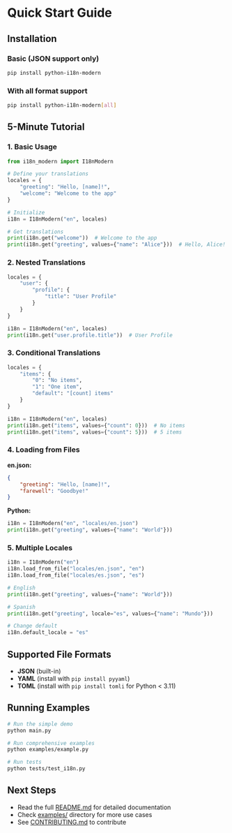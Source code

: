 # Quick Start Guide

## Installation

### Basic (JSON support only)
```bash
pip install python-i18n-modern
```

### With all format support
```bash
pip install python-i18n-modern[all]
```

## 5-Minute Tutorial

### 1. Basic Usage

```python
from i18n_modern import I18nModern

# Define your translations
locales = {
    "greeting": "Hello, [name]!",
    "welcome": "Welcome to the app"
}

# Initialize
i18n = I18nModern("en", locales)

# Get translations
print(i18n.get("welcome"))  # Welcome to the app
print(i18n.get("greeting", values={"name": "Alice"}))  # Hello, Alice!
```

### 2. Nested Translations

```python
locales = {
    "user": {
        "profile": {
            "title": "User Profile"
        }
    }
}

i18n = I18nModern("en", locales)
print(i18n.get("user.profile.title"))  # User Profile
```

### 3. Conditional Translations

```python
locales = {
    "items": {
        "0": "No items",
        "1": "One item",
        "default": "[count] items"
    }
}

i18n = I18nModern("en", locales)
print(i18n.get("items", values={"count": 0}))  # No items
print(i18n.get("items", values={"count": 5}))  # 5 items
```

### 4. Loading from Files

**en.json:**
```json
{
    "greeting": "Hello, [name]!",
    "farewell": "Goodbye!"
}
```

**Python:**
```python
i18n = I18nModern("en", "locales/en.json")
print(i18n.get("greeting", values={"name": "World"}))
```

### 5. Multiple Locales

```python
i18n = I18nModern("en")
i18n.load_from_file("locales/en.json", "en")
i18n.load_from_file("locales/es.json", "es")

# English
print(i18n.get("greeting", values={"name": "World"}))

# Spanish
print(i18n.get("greeting", locale="es", values={"name": "Mundo"}))

# Change default
i18n.default_locale = "es"
```

## Supported File Formats

- **JSON** (built-in)
- **YAML** (install with `pip install pyyaml`)
- **TOML** (install with `pip install tomli` for Python < 3.11)

## Running Examples

```bash
# Run the simple demo
python main.py

# Run comprehensive examples
python examples/example.py

# Run tests
python tests/test_i18n.py
```

## Next Steps

- Read the full [README.md](README.md) for detailed documentation
- Check [examples/](examples/) directory for more use cases
- See [CONTRIBUTING.md](CONTRIBUTING.md) to contribute

